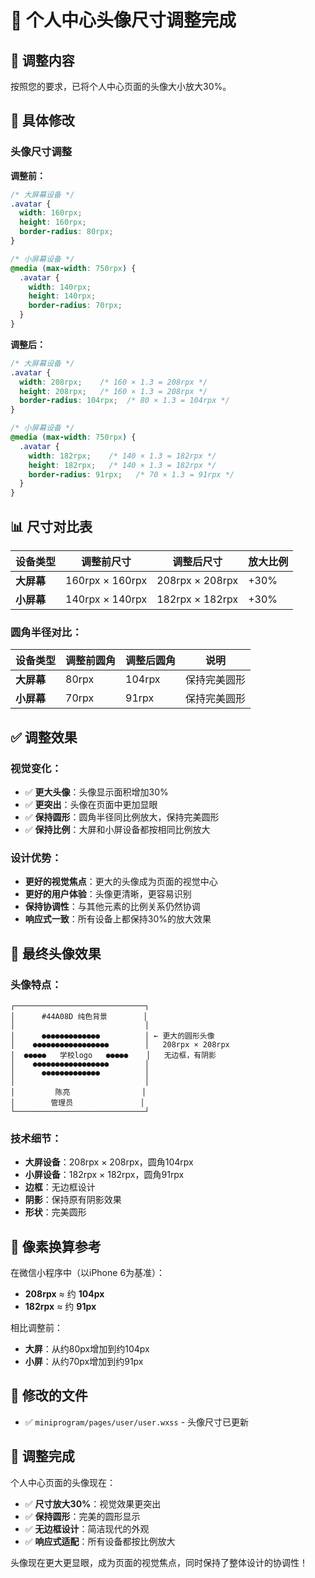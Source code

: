 # 📏 个人中心头像尺寸调整完成

## 📱 **调整内容**

按照您的要求，已将个人中心页面的头像大小放大30%。

## 🔧 **具体修改**

### **头像尺寸调整**

**调整前：**
```css
/* 大屏幕设备 */
.avatar {
  width: 160rpx;
  height: 160rpx;
  border-radius: 80rpx;
}

/* 小屏幕设备 */
@media (max-width: 750rpx) {
  .avatar {
    width: 140rpx;
    height: 140rpx;
    border-radius: 70rpx;
  }
}
```

**调整后：**
```css
/* 大屏幕设备 */
.avatar {
  width: 208rpx;    /* 160 × 1.3 = 208rpx */
  height: 208rpx;   /* 160 × 1.3 = 208rpx */
  border-radius: 104rpx;  /* 80 × 1.3 = 104rpx */
}

/* 小屏幕设备 */
@media (max-width: 750rpx) {
  .avatar {
    width: 182rpx;    /* 140 × 1.3 = 182rpx */
    height: 182rpx;   /* 140 × 1.3 = 182rpx */
    border-radius: 91rpx;   /* 70 × 1.3 = 91rpx */
  }
}
```

## 📊 **尺寸对比表**

| 设备类型 | 调整前尺寸 | 调整后尺寸 | 放大比例 |
|---------|-----------|-----------|---------|
| **大屏幕** | 160rpx × 160rpx | 208rpx × 208rpx | +30% |
| **小屏幕** | 140rpx × 140rpx | 182rpx × 182rpx | +30% |

### **圆角半径对比：**

| 设备类型 | 调整前圆角 | 调整后圆角 | 说明 |
|---------|-----------|-----------|------|
| **大屏幕** | 80rpx | 104rpx | 保持完美圆形 |
| **小屏幕** | 70rpx | 91rpx | 保持完美圆形 |

## ✅ **调整效果**

### **视觉变化：**
- ✅ **更大头像**：头像显示面积增加30%
- ✅ **更突出**：头像在页面中更加显眼
- ✅ **保持圆形**：圆角半径同比例放大，保持完美圆形
- ✅ **保持比例**：大屏和小屏设备都按相同比例放大

### **设计优势：**
- **更好的视觉焦点**：更大的头像成为页面的视觉中心
- **更好的用户体验**：头像更清晰，更容易识别
- **保持协调性**：与其他元素的比例关系仍然协调
- **响应式一致**：所有设备上都保持30%的放大效果

## 🎯 **最终头像效果**

### **头像特点：**
```
┌─────────────────────────────┐
│      #44A08D 纯色背景        │
│                             │
│      ●●●●●●●●●●●●●          │ ← 更大的圆形头像
│    ●●●●●●●●●●●●●●●●●        │   208rpx × 208rpx
│  ●●●●●   学校logo   ●●●●●    │   无边框，有阴影
│    ●●●●●●●●●●●●●●●●●        │
│      ●●●●●●●●●●●●●          │
│                             │
│         陈亮                │
│        管理员               │
└─────────────────────────────┘
```

### **技术细节：**
- **大屏设备**：208rpx × 208rpx，圆角104rpx
- **小屏设备**：182rpx × 182rpx，圆角91rpx
- **边框**：无边框设计
- **阴影**：保持原有阴影效果
- **形状**：完美圆形

## 📱 **像素换算参考**

在微信小程序中（以iPhone 6为基准）：
- **208rpx** ≈ 约 **104px**
- **182rpx** ≈ 约 **91px**

相比调整前：
- **大屏**：从约80px增加到约104px
- **小屏**：从约70px增加到约91px

## 📁 **修改的文件**

- ✅ `miniprogram/pages/user/user.wxss` - 头像尺寸已更新

## 🎉 **调整完成**

个人中心页面的头像现在：
- ✅ **尺寸放大30%**：视觉效果更突出
- ✅ **保持圆形**：完美的圆形显示
- ✅ **无边框设计**：简洁现代的外观
- ✅ **响应式适配**：所有设备都按比例放大

头像现在更大更显眼，成为页面的视觉焦点，同时保持了整体设计的协调性！